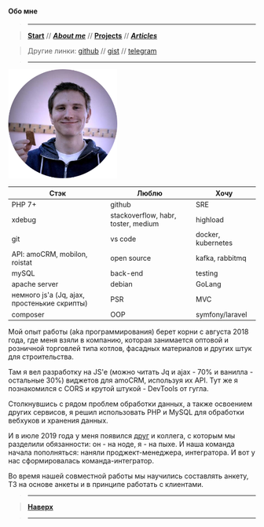 
#### Обо мне

> ----------

> [**Start**](/) // [**_About me_**](/about) // [**Projects**](/projects) // [**_Articles_**](/articles)

> Другие линки: [github](https://github.com/ohDaddyPlease) // [gist](https://gist.github.com/ohDaddyPlease) // [telegram](https://t.me/ohDaddyPlease) 

> ----------

![moya avushka](/img/avushka.png)

**Стэк** | **Люблю** | **Хочу** |
---------| --------- | -------- |
PHP 7+   | github    | SRE
xdebug   | stackoverflow, habr, toster, medium | highload |
git      | vs code   | docker, kubernetes |
API: amoCRM, mobilon, roistat | open source    | kafka, rabbitmq |
mySQL    | back-end  | testing |
apache server | debian        | GoLang |
немного js'а (Jq, ajax, простенькие скрипты) | PSR | MVC |
composer | OOP       | symfony/laravel |

Мой опыт работы (aka программирования) берет корни с августа 2018 года, где меня взяли в компанию, которая занимается оптовой и розничной торговлей типа котлов, фасадных материалов и других штук для строительства. 

Там я вел разработку на JS'e (можно читать Jq и ajax - 70% и ванилла - остальные 30%) виджетов для amoCRM, используя их API. Тут же я познакомился с CORS и крутой штукой - DevTools от гугла. 

Столкнувшись с рядом проблем обработки данных, а также освоением других сервисов, я решил использовать PHP и MySQL для обработки вебхуков и хранения данных. 

И в июле 2019 года у меня появился [друг](https://github.com/999envy) и коллега, с которым мы разделили обязанности: он - на ноде, я - на пыхе.  И наша команда начала пополняться: наняли проджект-менеджера, интегратора. И вот у нас сформировалась команда-интегратор.

Во время нашей совместной работы мы научились составлять анкету, ТЗ на основе анкеты и в принципе работать с клиентами.

> ----------

> [**Наверх**](#обо-мне)

> ----------

